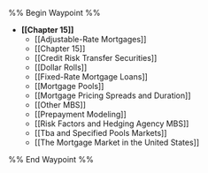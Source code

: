 %% Begin Waypoint %%
- **[[Chapter 15]]**
	- [[Adjustable-Rate Mortgages]]
	- [[Chapter 15]]
	- [[Credit Risk Transfer Securities]]
	- [[Dollar Rolls]]
	- [[Fixed-Rate Mortgage Loans]]
	- [[Mortgage Pools]]
	- [[Mortgage Pricing Spreads and Duration]]
	- [[Other MBS]]
	- [[Prepayment Modeling]]
	- [[Risk Factors and Hedging Agency MBS]]
	- [[Tba and Specified Pools Markets]]
	- [[The Mortgage Market in the United States]]

%% End Waypoint %%